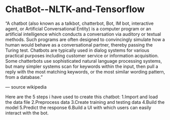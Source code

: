 # ChatBot--NLTK-and-Tensorflow

“A chatbot (also known as a talkbot, chatterbot, Bot, IM bot, interactive agent, or Artificial Conversational Entity) is a computer program or an artificial intelligence which conducts a conversation via auditory or textual methods. Such programs are often designed to convincingly simulate how a human would behave as a conversational partner, thereby passing the Turing test. Chatbots are typically used in dialog systems for various practical purposes including customer service or information acquisition. Some chatterbots use sophisticated natural language processing systems, but many simpler systems scan for keywords within the input, then pull a reply with the most matching keywords, or the most similar wording pattern, from a database.”

— source wikipedia

Here are the 5 steps i have used to  create this chatbot:
1.Import and load the data file
2.Preprocess data
3.Create training and testing data
4.Build the model
5.Predict the response
6.Build a UI with which users can easily interact with the bot.

